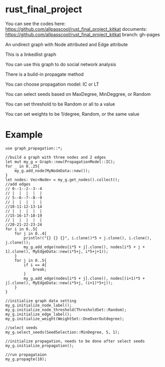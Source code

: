 # rust_final_project

You can see the codes here:
https://github.com/allpasscool/rust_final_project_kitkat
documents:
https://github.com/allpasscool/rust_final_project_kitkat
branch: gh-pages

An undirect graph with Node attributed and Edge attribute
 
This is a linkedlist graph
 
You can use this graph to do social network analysis
 
There is a build-in propagate method
 
You can choose propagation model: IC or LT
 
You can select seeds based on MaxDegree, MinDeggree, or Random
 
You can set threshold to be Random or all to a value 
 
You can set weights to be 1/degree, Random, or the same value
 

# Example
```
use graph_propagation::*;

//build a graph with three nodes and 2 edges
let mut my_g = Graph::new(PropagationModel::IC);
for _ in 0..25{
    my_g.add_node(MyNodeData::new());
}
let nodes: Vec<Node> = my_g.get_nodes().collect();
//add edges
// 0--1--2--3--4
// |  |  |  |  |
// 5--6--7--8--9
// |  |  |  |  |
//10-11-12-13-14
// |  |  |  |  |
//15-16-17-18-19
// |  |  |  |  |
//20-21-22-23-24
for i in 0..5{
    for j in 0..4{
        println!("{} {} {}", i.clone()*5 + j.clone(), i.clone(), j.clone());
        my_g.add_edge(nodes[i*5 + j].clone(), nodes[i*5 + j + 1].clone(), MyEdgeData::new(i*5+j, i*5+j+1));
    }
    for j in 0..5{
        if i == 4{
            break;
        }
        my_g.add_edge(nodes[i*5 + j].clone(), nodes[(i+1)*5 + j].clone(), MyEdgeData::new(i*5+j, (i+1)*5+j));
    }
}
 
//initialize graph data setting
my_g.initialize_node_label();
my_g.initialize_node_threshold(ThresholdSet::Random);
my_g.initialize_edge_label();
my_g.initialize_weight(WeightSet::OneOverOutdegree);
 
//select seeds
my_g.select_seeds(SeedSelection::MinDegree, 5, 1);
 
//initialize propagation, needs to be done after select seeds
my_g.initialize_propagation();
 
//run propagataion
my_g.propagte(10);
 
```
 